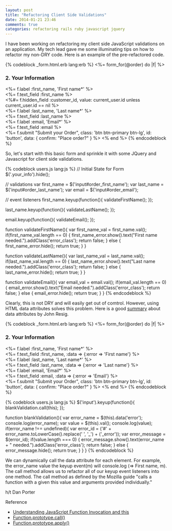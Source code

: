 ```yaml
---
layout: post
title: "Refactoring Client Side Validations"
date: 2014-01-21 23:46
comments: true
categories: refactoring rails ruby javascript jquery
---
```


<p> I have been working on refactoring my client side JavaScript validations on an application.  My tech lead gave me some illuminating tips on how to refactor my non-DRY code.  Here is an example of the pre-refactored code.</p>

{% codeblock _form.html.erb lang:erb %}
<%= form_for(@order) do |f| %>
  <div class='your_info'>
    <h3>2. Your Information</h3>
    <div class="clearfix">
      <%= f.label :first_name, 'First name*' %>
      <div class="input">
        <%= f.text_field :first_name %>
        <span id="first_name_error"></span>
      </div>
      <div class="input">
        <%#= f.hidden_field :customer_id, value: current_user.id unless current_user.id == nil %>
      </div>
    </div>
    <div class="clearfix">
      <%= f.label :last_name, 'Last name*' %>
      <div class="input">
        <%= f.text_field :last_name %>
        <span id="last_name_error"></span>
      </div>
    </div>
    <div class="clearfix">
      <%= f.label :email, 'Email*' %>
      <div class="input">
        <%= f.text_field :email %>
        <span id="email_error"></span>
      </div>
    </div>
  </div>
  <%= f.submit "Submit your Order", class: 'btn btn-primary btn-lg', id: 'button', data: { confirm: "Place order?" } %>
<% end %>
{% endcodeblock %}

<p>So, let's start with this basic form and sprinkle it with some JQuery and Javascript for client side validations.</p>

{% codeblock users.js lang:js %}
// Initial State for Form
$('.your_info').hide();

// validations
var first_name = $('input#order_first_name');
var last_name = $('input#order_last_name');
var email = $('input#order_email');

// event listeners
first_name.keyup(function(){
  validateFirstName();
});

last_name.keyup(function(){
  validateLastName();
});

email.keyup(function(){
  validateEmail();
});

function validateFirstName(){
  var first_name_val = first_name.val();
  if(first_name_val.length == 0) {
    first_name_error.show().text("First name needed.").addClass('error_class');
    return false;
  }
  else {
    first_name_error.hide();
    return true;
  }
}

function validateLastName(){
  var last_name_val = last_name.val();
  if(last_name_val.length == 0) {
    last_name_error.show().text("Last name needed.").addClass('error_class');
    return false;
  }
  else {
    last_name_error.hide();
    return true;
  }
}

function validateEmail(){
  var email_val = email.val();
  if(email_val.length == 0) {
    email_error.show().text("Email needed.").addClass('error_class');
    return false;
  }
  else {
    email_error.hide();
    return true;
  }
}
{% endcodeblock %}

<p>Clearly, this is not DRY and will easily get out of comtrol.  However, using HTML data attributes solves this problem.  Here is a good <a href='http://ejohn.org/blog/html-5-data-attributes/'>summary</a> about data attributes by John Resig.</p>

{% codeblock _form.html.erb lang:erb %}
<%= form_for(@order) do |f| %>
  <div class='your_info'>
    <h3>2. Your Information</h3>
    <div class="clearfix">
      <%= f.label :first_name, 'First name*' %>
      <div class="input">
        <%= f.text_field :first_name, :data => {:error => 'First name'} %>
        <span id="first_name_error"></span>
      </div>
    </div>
    <div class="clearfix">
      <%= f.label :last_name, 'Last name*' %>
      <div class="input">
        <%= f.text_field :last_name, :data => {:error => 'Last name'} %>
        <span id="last_name_error"></span>
      </div>
    </div>
    <div class="clearfix">
      <%= f.label :email, 'Email*' %>
      <div class="input">
        <%= f.text_field :email, :data => {:error => 'Email'} %>
        <span id="email_error"></span>
      </div>
    </div>
  <%= f.submit "Submit your Order", class: 'btn btn-primary btn-lg', id: 'button', data: { confirm: "Place order?" } %>
<% end %>
{% endcodeblock %}

{% codeblock users.js lang:js %}
$('input').keyup(function(){
  blankValidation.call(this);
});

function blankValidation(){
  var error_name = $(this).data('error');
  console.log(error_name);
  var value = $(this).val();
  console.log(value);
  if(error_name !== undefined){
    var error_id = ('#' + error_name.toLowerCase().replace(' ', '_') + ('_error'));
    var error_message = $(error_id);
    if(value.length === 0) {
      error_message.show().text(error_name + " needed.").addClass('error_class');
      return false;
    }
    else {
      error_message.hide();
      return true;
    }
  }
}
{% endcodeblock %}

<p>We can dynamically call the data attribute for each element.  For example, the error_name value the keyup event(m) will console.log (=> First name, m). The call method allows us to refactor all of our keyup event listeners into one method.  The call method as defined by the Mozilla guide "calls a function with a given this value and arguments provided individually."</p>
<p>h/t Dan Porter</p>

<p>Reference</p>
<ul>
  <li><a href='http://yehudakatz.com/2011/08/11/understanding-JavaScript-function-invocation-and-this/'>Understanding JavaScript Function Invocation and this</a></li>
  <li><a href='https://developer.mozilla.org/en-US/docs/Web/JavaScript/Reference/Global_Objects/Function/call'>Function.prototype.call()</a></li>
  <li><a href='https://developer.mozilla.org/en-US/docs/Web/JavaScript/Reference/Global_Objects/Function/apply'>Function.prototype.apply()</a></li>
</ul>